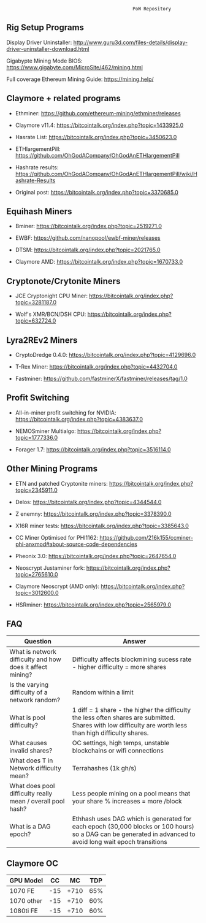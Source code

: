                                                   PoW Repository

## Rig Setup Programs

Display Driver Uninstaller: http://www.guru3d.com/files-details/display-driver-uninstaller-download.html

Gigabypte Mining Mode BIOS: https://www.gigabyte.com/MicroSite/462/mining.html

Full coverage Ethereum Mining Guide: https://mining.help/

## Claymore + related programs

- Ethminer: https://github.com/ethereum-mining/ethminer/releases

- Claymore v11.4: https://bitcointalk.org/index.php?topic=1433925.0

- Hasrate List: https://bitcointalk.org/index.php?topic=3450623.0

- ETHlargementPill: https://github.com/OhGodACompany/OhGodAnETHlargementPill

- Hashrate results: https://github.com/OhGodACompany/OhGodAnETHlargementPill/wiki/Hashrate-Results

- Original post: https://bitcointalk.org/index.php?topic=3370685.0

## Equihash Miners

- Bminer: https://bitcointalk.org/index.php?topic=2519271.0

- EWBF: https://github.com/nanopool/ewbf-miner/releases 

- DTSM: https://bitcointalk.org/index.php?topic=2021765.0 

- Claymore AMD: https://bitcointalk.org/index.php?topic=1670733.0

## Cryptonote/Crytonite Miners

- JCE Cryptonight CPU Miner: https://bitcointalk.org/index.php?topic=3281187.0

- Wolf's XMR/BCN/DSH CPU: https://bitcointalk.org/index.php?topic=632724.0

## Lyra2REv2 Miners

- CryptoDredge 0.4.0: https://bitcointalk.org/index.php?topic=4129696.0

- T-Rex Miner: https://bitcointalk.org/index.php?topic=4432704.0

- Fastminer: https://github.com/fastminerX/fastminer/releases/tag/1.0

## Profit Switching

- All-in-miner profit switching for NVIDIA: https://bitcointalk.org/index.php?topic=4383637.0

- NEMOSminer Multialgo: https://bitcointalk.org/index.php?topic=1777336.0

- Forager 1.7: https://bitcointalk.org/index.php?topic=3516114.0

## Other Mining Programs

- ETN and patched Cryptonite miners: https://bitcointalk.org/index.php?topic=2345911.0

- Delos: https://bitcointalk.org/index.php?topic=4344544.0

- Z enemny: https://bitcointalk.org/index.php?topic=3378390.0

- X16R miner tests: https://bitcointalk.org/index.php?topic=3385643.0

- CC Miner Optimised for PHI1162: https://github.com/216k155/ccminer-phi-anxmod#about-source-code-dependencies

- Pheonix 3.0: https://bitcointalk.org/index.php?topic=2647654.0

- Neoscrypt Justaminer fork: https://bitcointalk.org/index.php?topic=2765610.0

- Claymore Neoscrypt (AMD only): https://bitcointalk.org/index.php?topic=3012600.0

- HSRminer: https://bitcointalk.org/index.php?topic=2565979.0

## FAQ

| Question | Answer |
| --- | --- |
| What is network difficulty and how does it affect mining? | Difficulty affects blockmining sucess rate - higher difficulty = more shares |
| Is the varying difficulty of a network random?  | Random within a limit |
| What is pool difficulty?  | 1 diff = 1 share - the higher the difficulty the less often shares are submitted. Shares with low difficulty are worth less than high difficulty shares. |
| What causes invalid shares?   | OC settings, high temps, unstable blockchains or wifi connections |
| What does T in Network difficulty mean? | Terrahashes (1k gh/s) |
| What does pool difficulty really mean / overall pool hash? | Less people mining on a pool means that your share % increases = more /block |
| What is a DAG epoch?  | Ethhash uses DAG which is generated for each epoch (30,000 blocks or 100 hours) so a DAG can be generated in advanced to avoid long wait epoch transitions |

## Claymore OC 

| GPU Model | CC | MC | TDP |
| --- | --- | --- | --- |
| 1070 FE | -15 | +710 | 65% |
| 1070 other | -15 | +710 | 60% |
| 1080ti FE | -15 | +710 | 60% |
